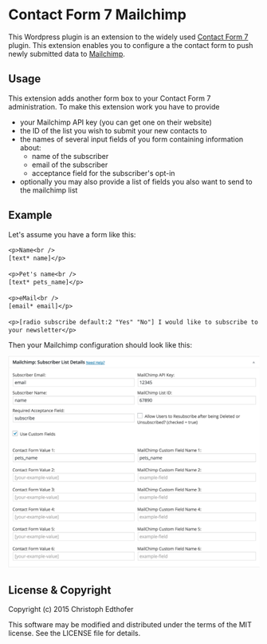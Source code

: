 # Contact Form 7 Mailchimp

This Wordpress plugin is an extension to the widely used [Contact Form 7](https://wordpress.org/plugins/contact-form-7/) plugin. This extension enables you to configure a the contact form to push newly submitted data to [Mailchimp](http://mailchimp.com/).

## Usage

This extension adds another form box to your Contact Form 7 administration. To make this extension work you have to provide

 - your Mailchimp API key (you can get one on their website)
 - the ID of the list you wish to submit your new contacts to
 - the names of several input fields of you form containing information about:
   - name of the subscriber
   - email of the subscriber
   - acceptance field for the subscriber's opt-in
 - optionally you may also provide a list of fields you also want to send to the mailchimp list

## Example

Let's assume you have a form like this:

    <p>Name<br />
    [text* name]</p>

    <p>Pet's name<br />
    [text* pets_name]</p>

    <p>eMail<br />
    [email* email]</p>

    <p>[radio subscribe default:2 "Yes" "No"] I would like to subscribe to your newsletter</p>

Then your Mailchimp configuration should look like this:

![screenshot of a filled out Mailchimp form](https://raw.githubusercontent.com/wukerplank/contact-form-7-mailchimp/master/documentation/example.png)

## License & Copyright

Copyright (c) 2015 Christoph Edthofer

This software may be modified and distributed under the terms of the MIT license. See the LICENSE file for details.
